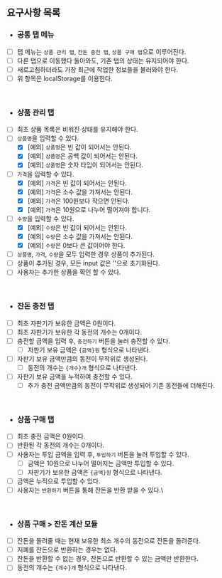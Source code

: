 ## 요구사항 목록

- ### 공통 탭 메뉴

- [ ] 탭 메뉴는 `상품 관리 탭`, `잔돈 충전 탭`, `상품 구매 탭`으로 이루어진다.
- [ ] 다른 탭으로 이동했다 돌아와도, 기존 탭의 상태는 유지되어야 한다.
- [ ] 새로고침하더라도 가장 최근에 작업한 정보들을 불러와야 한다.
- [ ] 위 항목은 localStorage를 이용한다.

<br/>


- ### 상품 관리 탭

- [ ] 최초 상품 목록은 비워진 상태를 유지해야 한다.
- [ ] `상품명`을 입력할 수 있다.
  - [x] [예외] `상품명`은 빈 값이 되어서는 안된다.
  - [x] [예외] `상품명`은 공백 값이 되어서는 안된다.
  - [x] [예외] `상품명`은 숫자 타입이 되어서는 안된다.
- [ ] `가격`을 입력할 수 있다.
  - [x] [예외] `가격`은 빈 값이 되어서는 안된다.
  - [x] [예외] `가격`은 소수 값을 가져서는 안된다.
  - [x] [예외] `가격`은 100원보다 작으면 안된다.
  - [x] [예외] `가격`은 10원으로 나누어 떨어져야 합니다.
- [ ] `수량`을 입력할 수 있다.
  - [x] [예외] `수량`은 빈 값이 되어서는 안된다.
  - [x] [예외] `수량`은 소수 값을 가져서는 안된다.
  - [x] [예외] `수량`은 0보다 큰 값이어야 한다.
- [ ] `상품명`, `가격`, `수량`을 모두 입력한 경우 상품이 추가된다.
- [ ] 상품이 추가된 경우, 모든 input 값은 ''으로 초기화된다.
- [ ] 사용자는 추가한 상품을 확인 할 수 있다.

<br/>


- ### 잔돈 충전 탭

- [ ] 최초 자판기가 보유한 금액은 0원이다.
- [ ] 최초 자판기가 보유한 각 동전의 개수는 0개이다.
- [ ] 충전할 금액을 입력 후, `충전하기` 버튼을 눌러 충전할 수 있다.
  - [ ] 자판기 보유 금액은 `{금액}원` 형식으로 나타낸다.
- [ ] 자판기 보유 금액만큼의 동전이 무작위로 생성된다.
  - [ ] 동전의 개수는 `{개수}개` 형식으로 나타낸다.
- [ ] 자판기 보유 금액을 누적하여 충전할 수 있다. 
  - [ ] 추가 충전 금액만큼의 동전이 무작위로 생성되어 기존 동전들에 더해진다.

<br/>


- ### 상품 구매 탭

- [ ] 최초 충전 금액은 0원이다.
- [ ] 반환된 각 동전의 개수는 0개이다.
- [ ] 사용자는 투입 금액을 입력 후, `투입하기` 버튼을 눌러 투입할 수 있다.
  - [ ] 금액은 10원으로 나누어 떨어지는 금액만 투입할 수 있다.
  - [ ] 자판기가 보유한 금액은 `{금액}원` 형식으로 나타낸다. 
- [ ] 금액은 누적으로 투입할 수 있다.
- [ ] 사용자는 `반환하기` 버튼을 통해 잔돈을 반환 받을 수 있다.\

<br/>


- ### 상품 구매 > 잔돈 계산 모듈

- [ ] 잔돈을 돌려줄 때는 현재 보유한 최소 개수의 동전으로 잔돈을 돌려준다.
- [ ] 지폐를 잔돈으로 반환하는 경우는 없다.
- [ ] 잔돈을 반환할 수 없는 경우, 잔돈으로 반환할 수 있는 금액만 반환한다.
- [ ] 동전의 개수는 `{개수}개` 형식으로 나타낸다.

<br/>


